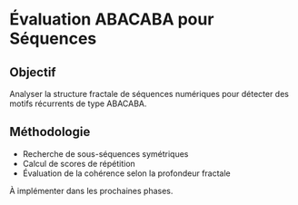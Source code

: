 # Évaluation ABACABA pour Séquences

## Objectif
Analyser la structure fractale de séquences numériques pour détecter des motifs récurrents de type ABACABA.

## Méthodologie
- Recherche de sous-séquences symétriques
- Calcul de scores de répétition
- Évaluation de la cohérence selon la profondeur fractale

À implémenter dans les prochaines phases.
